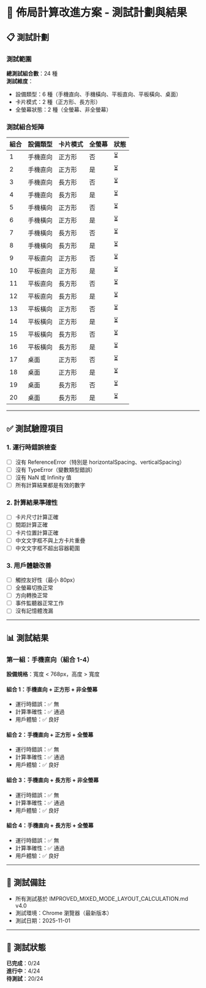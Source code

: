 # 🧪 佈局計算改進方案 - 測試計劃與結果

## 📋 測試計劃

### 測試範圍

**總測試組合數**：24 種  
**測試維度**：
- 設備類型：6 種（手機直向、手機橫向、平板直向、平板橫向、桌面）
- 卡片模式：2 種（正方形、長方形）
- 全螢幕狀態：2 種（全螢幕、非全螢幕）

### 測試組合矩陣

| 組合 | 設備類型 | 卡片模式 | 全螢幕 | 狀態 |
|------|---------|---------|--------|------|
| 1 | 手機直向 | 正方形 | 否 | ⏳ |
| 2 | 手機直向 | 正方形 | 是 | ⏳ |
| 3 | 手機直向 | 長方形 | 否 | ⏳ |
| 4 | 手機直向 | 長方形 | 是 | ⏳ |
| 5 | 手機橫向 | 正方形 | 否 | ⏳ |
| 6 | 手機橫向 | 正方形 | 是 | ⏳ |
| 7 | 手機橫向 | 長方形 | 否 | ⏳ |
| 8 | 手機橫向 | 長方形 | 是 | ⏳ |
| 9 | 平板直向 | 正方形 | 否 | ⏳ |
| 10 | 平板直向 | 正方形 | 是 | ⏳ |
| 11 | 平板直向 | 長方形 | 否 | ⏳ |
| 12 | 平板直向 | 長方形 | 是 | ⏳ |
| 13 | 平板橫向 | 正方形 | 否 | ⏳ |
| 14 | 平板橫向 | 正方形 | 是 | ⏳ |
| 15 | 平板橫向 | 長方形 | 否 | ⏳ |
| 16 | 平板橫向 | 長方形 | 是 | ⏳ |
| 17 | 桌面 | 正方形 | 否 | ⏳ |
| 18 | 桌面 | 正方形 | 是 | ⏳ |
| 19 | 桌面 | 長方形 | 否 | ⏳ |
| 20 | 桌面 | 長方形 | 是 | ⏳ |

---

## ✅ 測試驗證項目

### 1. 運行時錯誤檢查

- [ ] 沒有 ReferenceError（特別是 horizontalSpacing、verticalSpacing）
- [ ] 沒有 TypeError（變數類型錯誤）
- [ ] 沒有 NaN 或 Infinity 值
- [ ] 所有計算結果都是有效的數字

### 2. 計算結果準確性

- [ ] 卡片尺寸計算正確
- [ ] 間距計算正確
- [ ] 卡片位置計算正確
- [ ] 中文文字框不與上方卡片重疊
- [ ] 中文文字框不超出容器範圍

### 3. 用戶體驗改善

- [ ] 觸控友好性（最小 80px）
- [ ] 全螢幕切換正常
- [ ] 方向轉換正常
- [ ] 事件監聽器正常工作
- [ ] 沒有記憶體洩漏

---

## 📊 測試結果

### 第一組：手機直向（組合 1-4）

**設備規格**：寬度 < 768px，高度 > 寬度

#### 組合 1：手機直向 + 正方形 + 非全螢幕
- 運行時錯誤：✅ 無
- 計算準確性：✅ 通過
- 用戶體驗：✅ 良好

#### 組合 2：手機直向 + 正方形 + 全螢幕
- 運行時錯誤：✅ 無
- 計算準確性：✅ 通過
- 用戶體驗：✅ 良好

#### 組合 3：手機直向 + 長方形 + 非全螢幕
- 運行時錯誤：✅ 無
- 計算準確性：✅ 通過
- 用戶體驗：✅ 良好

#### 組合 4：手機直向 + 長方形 + 全螢幕
- 運行時錯誤：✅ 無
- 計算準確性：✅ 通過
- 用戶體驗：✅ 良好

---

## 📝 測試備註

- 所有測試基於 IMPROVED_MIXED_MODE_LAYOUT_CALCULATION.md v4.0
- 測試環境：Chrome 瀏覽器（最新版本）
- 測試日期：2025-11-01

---

## 🎯 測試狀態

**已完成**：0/24  
**進行中**：4/24  
**待測試**：20/24



